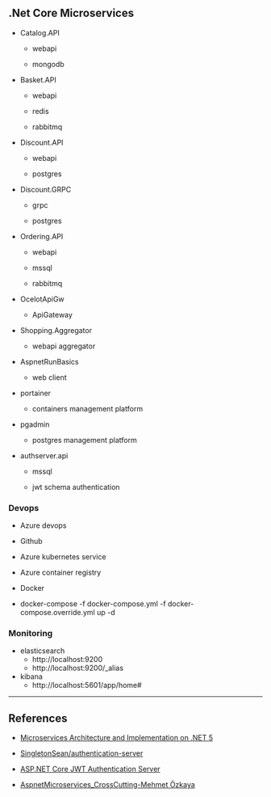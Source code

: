 ## .Net Core Microservices

- Catalog.API

  - webapi     

  - mongodb

- Basket.API

  - webapi

  - redis

  - rabbitmq

- Discount.API  

  - webapi

  - postgres

- Discount.GRPC
  
  - grpc

  - postgres

- Ordering.API

  - webapi

  - mssql

  - rabbitmq

- OcelotApiGw

  - ApiGateway

- Shopping.Aggregator

  - webapi aggregator

- AspnetRunBasics

  - web client 

- portainer

  - containers management platform

- pgadmin

  - postgres management platform

- authserver.api

  - mssql

  - jwt schema authentication

### Devops

  - Azure devops

  - Github

  - Azure kubernetes service

  - Azure container registry

  - Docker

  - docker-compose -f docker-compose.yml -f docker-compose.override.yml up -d

### Monitoring

- elasticsearch
  - http://localhost:9200
  - http://localhost:9200/_alias
- kibana
  - http://localhost:5601/app/home#

---
## References

- [Microservices Architecture and Implementation on .NET 5](https://www.udemy.com/course/microservices-architecture-and-implementation-on-dotnet/)

- [SingletonSean/authentication-server](https://github.com/SingletonSean/authentication-server)

- [ASP.NET Core JWT Authentication Server](https://www.youtube.com/playlist?list=PLA8ZIAm2I03hG7cAQC6xytRanKLbS7fTK)

- [AspnetMicroservices_CrossCutting-Mehmet Özkaya](https://github.com/mehmetozkaya/AspnetMicroservices_CrossCutting)